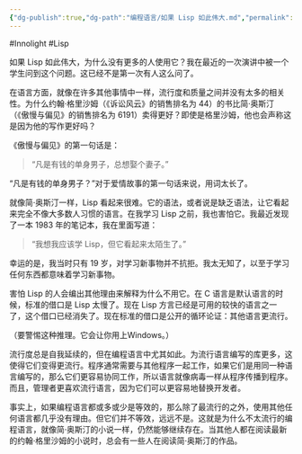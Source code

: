 ```yaml
---
{"dg-publish":true,"dg-path":"编程语言/如果 Lisp 如此伟大.md","permalink":"/编程语言/如果 Lisp 如此伟大/","created":"2025-03-05T10:42:56.715+08:00","updated":"2025-03-05T10:46:09.036+08:00"}
---
```


#Innolight #Lisp

如果 Lisp 如此伟大，为什么没有更多的人使用它？我在最近的一次演讲中被一个学生问到这个问题。这已经不是第一次有人这么问了。

在语言方面，就像在许多其他事情中一样，流行度和质量之间并没有太多的相关性。为什么约翰·格里沙姆（《诉讼风云》的销售排名为 44）的书比简·奥斯汀（《傲慢与偏见》的销售排名为 6191）卖得更好？即使是格里沙姆，他也会声称这是因为他的写作更好吗？

《傲慢与偏见》的第一句话是：

> “凡是有钱的单身男子，总想娶个妻子。”

“凡是有钱的单身男子？”对于爱情故事的第一句话来说，用词太长了。

就像简·奥斯汀一样，Lisp 看起来很难。它的语法，或者说是缺乏语法，让它看起来完全不像大多数人习惯的语言。在我学习 Lisp 之前，我也害怕它。我最近发现了一本 1983 年的笔记本，我在里面写道：

> “我想我应该学 Lisp，但它看起来太陌生了。”

幸运的是，我当时只有 19 岁，对学习新事物并不抗拒。我太无知了，以至于学习任何东西都意味着学习新事物。

害怕 Lisp 的人会编出其他理由来解释为什么不用它。在 C 语言是默认语言的时候，标准的借口是 Lisp 太慢了。现在 Lisp 方言已经是可用的较快的语言之一了，这个借口已经消失了。现在标准的借口是公开的循环论证：其他语言更流行。

（要警惕这种推理。它会让你用上Windows。）

流行度总是自我延续的，但在编程语言中尤其如此。为流行语言编写的库更多，这使得它们变得更流行。程序通常需要与其他程序一起工作，如果它们是用同一种语言编写的，那么它们更容易协同工作，所以语言就像病毒一样从程序传播到程序。而且，管理者更喜欢流行语言，因为它们可以更容易地替换开发者。

事实上，如果编程语言都或多或少是等效的，那么除了最流行的之外，使用其他任何语言都几乎没有理由。但它们并不等效，远远不是。这就是为什么不太流行的编程语言，就像简·奥斯汀的小说一样，仍然能够继续存在。当其他人都在阅读最新的约翰·格里沙姆的小说时，总会有一些人在阅读简·奥斯汀的作品。